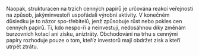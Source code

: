 
Naopak, strukturacen na trzích cenných papírů je určována reakcí veřejnosti na způsob, jakýminvestoři uspořádali výrobní aktivity. V konečném důsledku je to názor spo-třebitelů, jenž způsobuje růst nebo pokles cen cenných papírů. Ti, kdo nespo-ří a neinvestují, nedosáhnou díky změnám burzovních kotací ani zisku, aniztráty. Obchodování na trhu s cennými papíry rozhoduje pouze o tom, kteříz investorů mají obdržet zisk a kteří utrpět ztrátu.
